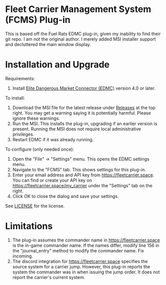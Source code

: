 # Fleet Carrier Management System (FCMS) Plug-in

This is based off the Fuel Rats EDMC plug-in, given my inability to find their git repo. I am not the original author. I merely added MSI installer support and decluttered the main window display.

# Installation and Upgrade

Requirements:
1. Install [Elite Dangerous Market Connector (EDMC)](https://github.com/EDCD/EDMarketConnector/wiki/Installation-&-Setup) version 4.0 or later.

To install:
1. Download the MSI file for the latest release under [Releases](https://github.com/anthonylangsworth/FCMS/releases) at the top right. You may get a warning saying it is potentially harmful. Please ignore these warnings.
2. Run the MSI. This installs the plug-in, upgrading if an earlier version is present. Running the MSI does not require local administrative privileges.
3. Restart EDMC if it was already running.

To configure (only needed once):
1. Open the "File" -> "Settings" menu. This opens the EDMC settings menu.
2. Navigate to the "FCMS" tab. This shows settings for this plug-in.
3. Enter your email address and API key from https://fleetcarrier.space. You can find or create your API key on https://fleetcarrier.space/my_carrier under the "Settings" tab on the right.
4. Click OK to close the dialog and save your settings.

See [LICENSE](LICENSE) for the license.

# Limitations

1. The plug-in assumes the commander name in https://fleetcarrier.space is the in-game commander name. If the names differ, modify line 156 in  the "journal_entry" method to modify the commander name. Fix incoming.
2. The discord integration for https://fleetcarrier.space specifies the source system for a carrier jump. However, this plug-in reports the system the commander was in when issuing the jump order. It does not report the carrier's current system.
